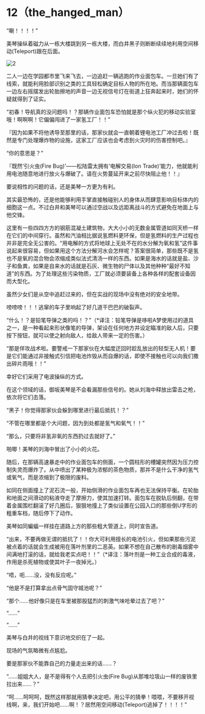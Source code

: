 # 12（the_hanged_man）

“唰！！！！”

美琴操纵着磁力从一栋大楼跳到另一栋大楼，而白井黑子则断断续续地利用空间移动(Teleport)跟在后面。

![2](https://cnindex.github.io/Raligun-ColdGame/images/ch0/2.jpg)

二人一边在学园都市里飞来飞去，一边追赶一辆逃跑的作业面包车。一旦她们有了线索，就能利用脸部识别之类的工具轻松确定目标人物的所在地。而当那辆面包车一边左右摇摆发出轮胎擦地的声音一边无视信号灯在街道上狂奔起来时，她们的怀疑就得到了证实。

“初春！导航真的没问题吗！？那辆作业面包车恐怕就是那个纵火犯的移动实验室哦！啊啊啊！它偏偏闯进了一家氢工厂！！”

『因为如果不将他诱导至那里的话，那家伙就会一直朝着锂电池工厂冲过去啦！既然是专门处理爆炸物的设施，这家工厂应该也会考虑到火灾时的伤害控制吧。』

“你的意思是？”

『既然‘引火虫(Fire Bug)’——松陆雷太拥有‘电解交易(Ion Trade)’能力，他就能利用电池随意地进行放火与爆破了。请在火势蔓延开来之前尽快阻止他！！』

要说相性的问题的话，还是美琴一方更为有利。

其实最恐怖的，还是他能够利用手掌直接触碰别人的身体从而肆意影响目标体内的细胞这一点。不过白井和美琴可以通过空战以及远距离战斗的方式避免在地面上与他交锋。

这里有一些四四方方的钢筋混凝土建筑物，大大小小的无数金属管道如同天桥一样在它们的中间穿行。虽然和汽油相比据说氢燃料更环保，但是氢燃料的生产过程也并非是完全无公害的。“用电解的方式将地球上无处不在的水分解为氧和氢”这件事说起来很容易，但如果用这个方法分解河水会怎样呢？答案很简单，那些既不是氢也不是氧的混合物会浓缩成类似法式清汤一样的东西。如果是海水的话就是盐、沙子和鱼粪，如果是自来水的话就是石灰、微生物的尸体以及其他种种“最好不知道”的东西。为了处理这些污染物质，工厂就必须要装备上各种各样的配套设备因而大型化。

虽然少女们是从空中追赶过来的，但在实战的现场中没有绝对的安全地带。

嗙嗙嗙！！！逃窜的车子里响起了好几道干巴巴的破裂声。

“什么！？是铅笔导弹之类的吗！？”（*译注：铅笔导弹是哆啦A梦使用过的道具之一，是一种看起来形状像笔的导弹，架设在任何地方并设定瞄准的敌人后，只要按下按钮，就可以使之射向敌人，给敌人带来一定的伤害。）

“那是佯攻战术啦。要警戒一下那家伙在大幅度迂回时趁乱放出的轻型无人机！要是它们能通过非接触式引信把电池炸毁从而自爆的话，即使不接触也可以向我们撒出碎片雨哦！！”

幸好它们采用了电波操纵的方式。

在这个领域的话，御坂美琴是不会看漏那些信号的。她从刘海中释放出雷击之枪，依次将它们击落。

“黑子！你觉得那家伙会躲到哪里进行最后抵抗！？”

“不管在哪里都是个大问题，因为到处都是氢气和氧气！！”

“那么，只要将非氢非氧的东西扔过去就好了。”

啪唧！美琴的刘海中冒出了小小的火花。

随后，在那辆高速暴走中的作业面包车的侧面，一个圆柱形的槽罐突然因为压力控制失灵而爆炸了。从中喷出了某种极为浓郁的茶色物质，那并不是什么干净的氢气或氧气，而是浓缩到了极限的废料。

如同在侧面撞上了泥石流一般，开始侧滑的作业面包车再也无法保持平衡。在轮胎和地面之间滑动的粘液夺走了摩擦力，使其加速打转。面包车在脱轨后侧翻，在带着金属围栏翻滚了好几圈后，狠狠地撞上了类似设置在公园入口的那些倒U字形的粗重车档，随后停下了动作。

美琴如同蝙蝠一样挂在道路上方的那些粗大管道上，同时宣告道。

“出来，不要再做无谓的抵抗了！！你大可利用擅长的电池引火，但如果那些污泥被点着的话就会生成被用在落叶剂里的二恶英。如果不想在自己散布的剧毒烟雾中间满地打滚的话，就给我老实点吧！！”（*译注：落叶剂是一种工业合成的毒液，作用是杀死植物或使其叶子一夜掉光。）

“唔，呃……没，没有反应呢。”

“他是不是打算拿出点骨气固守城池呢？”

“那个……他好像只是在车里被那股猛烈的刺激气味呛晕过去了吧？”

“……”

“……”

美琴与白井的视线下意识地交织在了一起。

现场的气氛略微有点尴尬。

要是那家伙不能靠自己的力量走出来的话……？

“……姐姐大人，是不是得有个人去把引火虫(Fire Bug)从那堆垃圾山一样的废铁里拉出来……？”

“呵……呵呵呵，既然这样那就用猜拳决定吧，用公平的猜拳！喂喂，不要移开视线啊，来，我们开始吧……啊！？居然用空间移动(Teleport)逃掉了！！！！” 
